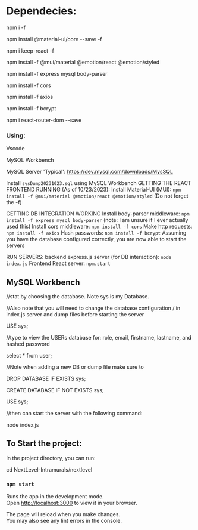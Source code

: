 # Dependecies:

npm i -f

npm install @material-ui/core --save -f

npm i keep-react -f

npm install -f @mui/material @emotion/react @emotion/styled

npm install -f express mysql body-parser

npm install -f cors

npm install -f axios

npm install -f bcrypt

npm i react-router-dom --save

### Using:

Vscode

MySQL Workbench

MySQL Server 'Typical': https://dev.mysql.com/downloads/MysSQL

Install `sysDump20231023.sql` using MySQL Workbench
GETTING THE REACT FRONTEND RUNNING (As of 10/23/2023):
Install Material-UI (MUI): `npm install -f @mui/material @emotion/react @emotion/styled` (Do not forget the -f)

GETTING DB INTEGRATION WORKING
Install body-parser middleware: `npm install -f express mysql body-parser` (note: I am unsure if I ever actually used this)
Install cors middleware: `npm install -f cors`
Make http requests: `npm install -f axios`
Hash passwords: `npm install -f bcrypt`
Assuming you have the database configured correctly, you are now able to start the servers

RUN SERVERS:
backend express.js server (for DB interaction): `node index.js`
Frontend React server: `npm.start`

## MySQL Workbench

//stat by choosing the database. Note sys is my Database.

//Also note that you will need to change the database configuration / in index.js server and dump files before starting the server

USE sys;

//type to view the USERs database for: role, email, firstname, lastname, and hashed password

select \* from user;

//Note when adding a new DB or dump file make sure to

DROP DATABASE IF EXISTS sys;

CREATE DATABASE IF NOT EXISTS sys;

USE sys;

//then can start the server with the following command:

node index.js

## To Start the project:

In the project directory, you can run:

cd NextLevel-Intramurals/nextlevel

### `npm start`

Runs the app in the development mode.\
Open [http://localhost:3000](http://localhost:3000) to view it in your browser.

The page will reload when you make changes.\
You may also see any lint errors in the console.
